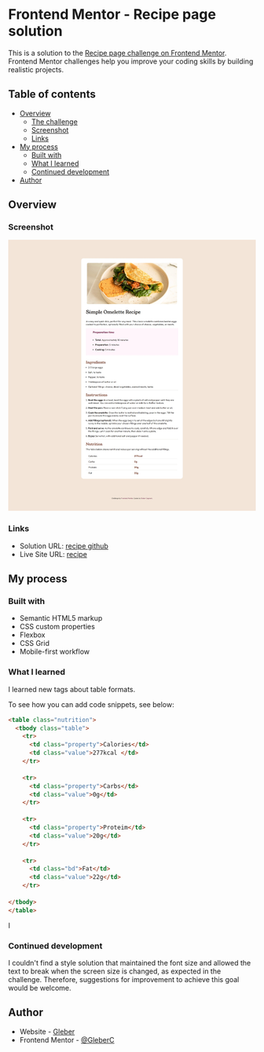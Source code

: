 # Frontend Mentor - Recipe page solution

This is a solution to the [Recipe page challenge on Frontend Mentor](https://www.frontendmentor.io/challenges/recipe-page-KiTsR8QQKm). Frontend Mentor challenges help you improve your coding skills by building realistic projects. 

## Table of contents

- [Overview](#overview)
  - [The challenge](#the-challenge)
  - [Screenshot](#screenshot)
  - [Links](#links)
- [My process](#my-process)
  - [Built with](#built-with)
  - [What I learned](#what-i-learned)
  - [Continued development](#continued-development)
- [Author](#author)




## Overview

### Screenshot

![](./assets/images/screenshot_page.jpg/)

### Links

- Solution URL: [recipe github](https://github.com/GleberC/Recipe_omelette)
- Live Site URL: [recipe](https://recipe-omelette-six.vercel.app/)



## My process

### Built with

- Semantic HTML5 markup
- CSS custom properties
- Flexbox
- CSS Grid
- Mobile-first workflow


### What I learned


I learned new tags about table formats.

To see how you can add code snippets, see below:

```html
<table class="nutrition">
  <tbody class="table">
    <tr>
      <td class="property">Calories</td>
      <td class="value">277kcal </td>
    </tr>

    <tr>
      <td class="property">Carbs</td>
      <td class="value">0g</td>
    </tr>

    <tr>
      <td class="property">Proteim</td>
      <td class="value">20g</td>
    </tr>

    <tr>
      <td class="bd">Fat</td>
      <td class="value">22g</td>
    </tr>

</tbody>
</table>
```



I
### Continued development

I couldn't find a style solution that maintained the font size and allowed the text to break when the screen size is changed, as expected in the challenge. Therefore, suggestions for improvement to achieve this goal would be welcome.



## Author

- Website - [Gleber](https://www.linkedin.com/in/gleber-cagnoni-99b23217/)
- Frontend Mentor - [@GleberC](https://www.frontendmentor.io/profile/GleberC)



